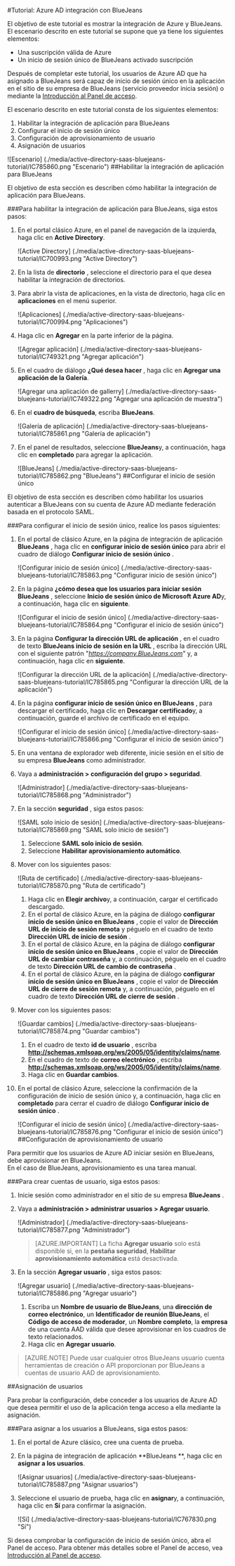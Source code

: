 <properties 
    pageTitle="Tutorial: Integración de Azure Active Directory con BlueJeans | Microsoft Azure" 
    description="Aprenda a usar BlueJeans con Azure Active Directory para habilitar el inicio de sesión único, aprovisionamiento automatizado y mucho más." 
    services="active-directory" 
    authors="jeevansd"  
    documentationCenter="na" 
    manager="femila"/>
<tags 
    ms.service="active-directory" 
    ms.devlang="na" 
    ms.topic="article" 
    ms.tgt_pltfrm="na" 
    ms.workload="identity" 
    ms.date="09/29/2016" 
    ms.author="jeedes" />

#<a name="tutorial-azure-ad-integration-with-bluejeans"></a>Tutorial: Azure AD integración con BlueJeans

El objetivo de este tutorial es mostrar la integración de Azure y BlueJeans.  
El escenario descrito en este tutorial se supone que ya tiene los siguientes elementos:

-   Una suscripción válida de Azure
-   Un inicio de sesión único de BlueJeans activado suscripción

Después de completar este tutorial, los usuarios de Azure AD que ha asignado a BlueJeans será capaz de inicio de sesión único en la aplicación en el sitio de su empresa de BlueJeans (servicio proveedor inicia sesión) o mediante la [Introducción al Panel de acceso](active-directory-saas-access-panel-introduction.md).

El escenario descrito en este tutorial consta de los siguientes elementos:

1.  Habilitar la integración de aplicación para BlueJeans
2.  Configurar el inicio de sesión único
3.  Configuración de aprovisionamiento de usuario
4.  Asignación de usuarios

![Escenario] (./media/active-directory-saas-bluejeans-tutorial/IC785860.png "Escenario")
##<a name="enabling-the-application-integration-for-bluejeans"></a>Habilitar la integración de aplicación para BlueJeans

El objetivo de esta sección es describen cómo habilitar la integración de aplicación para BlueJeans.

###<a name="to-enable-the-application-integration-for-bluejeans-perform-the-following-steps"></a>Para habilitar la integración de aplicación para BlueJeans, siga estos pasos:

1.  En el portal clásico Azure, en el panel de navegación de la izquierda, haga clic en **Active Directory**.

    ![Active Directory] (./media/active-directory-saas-bluejeans-tutorial/IC700993.png "Active Directory")

2.  En la lista de **directorio** , seleccione el directorio para el que desea habilitar la integración de directorios.

3.  Para abrir la vista de aplicaciones, en la vista de directorio, haga clic en **aplicaciones** en el menú superior.

    ![Aplicaciones] (./media/active-directory-saas-bluejeans-tutorial/IC700994.png "Aplicaciones")

4.  Haga clic en **Agregar** en la parte inferior de la página.

    ![Agregar aplicación] (./media/active-directory-saas-bluejeans-tutorial/IC749321.png "Agregar aplicación")

5.  En el cuadro de diálogo **¿Qué desea hacer** , haga clic en **Agregar una aplicación de la Galería**.

    ![Agregar una aplicación de gallerry] (./media/active-directory-saas-bluejeans-tutorial/IC749322.png "Agregar una aplicación de muestra")

6.  En el **cuadro de búsqueda**, escriba **BlueJeans**.

    ![Galería de aplicación] (./media/active-directory-saas-bluejeans-tutorial/IC785861.png "Galería de aplicación")

7.  En el panel de resultados, seleccione **BlueJeans**y, a continuación, haga clic en **completado** para agregar la aplicación.

    ![BlueJeans] (./media/active-directory-saas-bluejeans-tutorial/IC785862.png "BlueJeans")
##<a name="configuring-single-sign-on"></a>Configurar el inicio de sesión único

El objetivo de esta sección es describen cómo habilitar los usuarios autenticar a BlueJeans con su cuenta de Azure AD mediante federación basada en el protocolo SAML.

###<a name="to-configure-single-sign-on-perform-the-following-steps"></a>Para configurar el inicio de sesión único, realice los pasos siguientes:

1.  En el portal de clásico Azure, en la página de integración de aplicación **BlueJeans** , haga clic en **configurar inicio de sesión único** para abrir el cuadro de diálogo **Configurar inicio de sesión único** .

    ![Configurar inicio de sesión único] (./media/active-directory-saas-bluejeans-tutorial/IC785863.png "Configurar inicio de sesión único")

2.  En la página **¿cómo desea que los usuarios para iniciar sesión BlueJeans** , seleccione **Inicio de sesión único de Microsoft Azure AD**y, a continuación, haga clic en **siguiente**.

    ![Configurar el inicio de sesión único] (./media/active-directory-saas-bluejeans-tutorial/IC785864.png "Configurar el inicio de sesión único")

3.  En la página **Configurar la dirección URL de aplicación** , en el cuadro de texto **BlueJeans inicio de sesión en la URL** , escriba la dirección URL con el siguiente patrón "*https://company.BlueJeans.com*" y, a continuación, haga clic en **siguiente**.

    ![Configurar la dirección URL de la aplicación] (./media/active-directory-saas-bluejeans-tutorial/IC785865.png "Configurar la dirección URL de la aplicación")

4.  En la página **configurar inicio de sesión único en BlueJeans** , para descargar el certificado, haga clic en **Descargar certificado**y, a continuación, guarde el archivo de certificado en el equipo.

    ![Configurar el inicio de sesión único] (./media/active-directory-saas-bluejeans-tutorial/IC785866.png "Configurar el inicio de sesión único")

5.  En una ventana de explorador web diferente, inicie sesión en el sitio de su empresa **BlueJeans** como administrador.

6.  Vaya a **administración \> configuración del grupo \> seguridad**.

    ![Administrador] (./media/active-directory-saas-bluejeans-tutorial/IC785868.png "Administrador")

7.  En la sección **seguridad** , siga estos pasos:

    ![SAML solo inicio de sesión] (./media/active-directory-saas-bluejeans-tutorial/IC785869.png "SAML solo inicio de sesión")

    1.  Seleccione **SAML solo inicio de sesión**.
    2.  Seleccione **Habilitar aprovisionamiento automático**.

8.  Mover con los siguientes pasos:

    ![Ruta de certificado] (./media/active-directory-saas-bluejeans-tutorial/IC785870.png "Ruta de certificado")

    1.  Haga clic en **Elegir archivo**y, a continuación, cargar el certificado descargado.
    2.  En el portal de clásico Azure, en la página de diálogo **configurar inicio de sesión único en BlueJeans** , copie el valor de **Dirección URL de inicio de sesión remota** y péguelo en el cuadro de texto **Dirección URL de inicio de sesión** .
    3.  En el portal de clásico Azure, en la página de diálogo **configurar inicio de sesión único en BlueJeans** , copie el valor de **Dirección URL de cambiar contraseña** y, a continuación, péguelo en el cuadro de texto **Dirección URL de cambio de contraseña** .
    4.  En el portal de clásico Azure, en la página de diálogo **configurar inicio de sesión único en BlueJeans** , copie el valor de **Dirección URL de cierre de sesión remota** y, a continuación, péguelo en el cuadro de texto **Dirección URL de cierre de sesión** .

9.  Mover con los siguientes pasos:

    ![Guardar cambios] (./media/active-directory-saas-bluejeans-tutorial/IC785874.png "Guardar cambios")

    1.  En el cuadro de texto **id de usuario** , escriba **http://schemas.xmlsoap.org/ws/2005/05/identity/claims/name**.
    2.  En el cuadro de texto de **correo electrónico** , escriba **http://schemas.xmlsoap.org/ws/2005/05/identity/claims/name**.
    3.  Haga clic en **Guardar cambios**.

10. En el portal de clásico Azure, seleccione la confirmación de la configuración de inicio de sesión único y, a continuación, haga clic en **completado** para cerrar el cuadro de diálogo **Configurar inicio de sesión único** .

    ![Configurar el inicio de sesión único] (./media/active-directory-saas-bluejeans-tutorial/IC785876.png "Configurar el inicio de sesión único")
##<a name="configuring-user-provisioning"></a>Configuración de aprovisionamiento de usuario

Para permitir que los usuarios de Azure AD iniciar sesión en BlueJeans, debe aprovisionar en BlueJeans.  
En el caso de BlueJeans, aprovisionamiento es una tarea manual.

###<a name="to-provision-a-user-accounts-perform-the-following-steps"></a>Para crear cuentas de usuario, siga estos pasos:

1.  Inicie sesión como administrador en el sitio de su empresa **BlueJeans** .

2.  Vaya a **administración \> administrar usuarios \> Agregar usuario**.

    ![Administrador] (./media/active-directory-saas-bluejeans-tutorial/IC785877.png "Administrador")

    >[AZURE.IMPORTANT] La ficha **Agregar usuario** solo está disponible si, en la **pestaña seguridad**, **Habilitar aprovisionamiento automática** está desactivada.

3.  En la sección **Agregar usuario** , siga estos pasos:

    ![Agregar usuario] (./media/active-directory-saas-bluejeans-tutorial/IC785886.png "Agregar usuario")

    1.  Escriba un **Nombre de usuario de BlueJeans**, una **dirección de correo electrónico**, un **Identificador de reunión BlueJeans**, el **Código de acceso de moderador**, un **Nombre completo**, la **empresa** de una cuenta AAD válida que desee aprovisionar en los cuadros de texto relacionados.
    2.  Haga clic en **Agregar usuario**.

>[AZURE.NOTE] Puede usar cualquier otros BlueJeans usuario cuenta herramientas de creación o API proporcionan por BlueJeans a cuentas de usuario AAD de aprovisionamiento.

##<a name="assigning-users"></a>Asignación de usuarios

Para probar la configuración, debe conceder a los usuarios de Azure AD que desea permitir el uso de la aplicación tenga acceso a ella mediante la asignación.

###<a name="to-assign-users-to-bluejeans-perform-the-following-steps"></a>Para asignar a los usuarios a BlueJeans, siga estos pasos:

1.  En el portal de Azure clásico, cree una cuenta de prueba.

2.  En la página de integración de aplicación **BlueJeans **, haga clic en **asignar a los usuarios**.

    ![Asignar usuarios] (./media/active-directory-saas-bluejeans-tutorial/IC785887.png "Asignar usuarios")

3.  Seleccione el usuario de prueba, haga clic en **asignar**y, a continuación, haga clic en **Sí** para confirmar la asignación.

    ![Sí] (./media/active-directory-saas-bluejeans-tutorial/IC767830.png "Sí")

Si desea comprobar la configuración de inicio de sesión único, abra el Panel de acceso. Para obtener más detalles sobre el Panel de acceso, vea [Introducción al Panel de acceso](active-directory-saas-access-panel-introduction.md).
